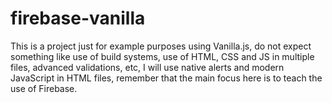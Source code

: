 # firebase-vanilla

This is a project just for example purposes using Vanilla.js, do not expect something like use of build systems, use of HTML, CSS and JS in multiple files, advanced validations, etc, I will use native alerts and modern JavaScript in HTML files, remember that the main focus here is to teach the use of Firebase.
